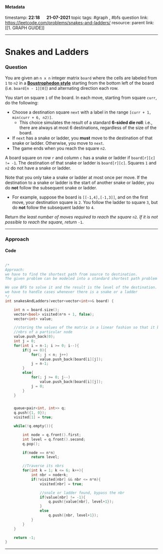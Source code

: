 #### Metadata

timestamp: **22:18**  &emsp;  **21-07-2021**
topic tags: #graph , #bfs
question link: https://leetcode.com/problems/snakes-and-ladders/
resource:
parent link: [[1. GRAPH GUIDE]]

---

# Snakes and Ladders

### Question

You are given an `n x n` integer matrix `board` where the cells are labeled from `1` to `n2` in a [**Boustrophedon style**](https://en.wikipedia.org/wiki/Boustrophedon) starting from the bottom left of the board (i.e. `board[n - 1][0]`) and alternating direction each row.

You start on square `1` of the board. In each move, starting from square `curr`, do the following:

-   Choose a destination square `next` with a label in the range `[curr + 1, min(curr + 6, n2)]`.
    -   This choice simulates the result of a standard **6-sided die roll**: i.e., there are always at most 6 destinations, regardless of the size of the board.
-   If `next` has a snake or ladder, you **must** move to the destination of that snake or ladder. Otherwise, you move to `next`.
-   The game ends when you reach the square `n2`.

A board square on row `r` and column `c` has a snake or ladder if `board[r][c] != -1`. The destination of that snake or ladder is `board[r][c]`. Squares `1` and `n2` do not have a snake or ladder.

Note that you only take a snake or ladder at most once per move. If the destination to a snake or ladder is the start of another snake or ladder, you do **not** follow the subsequent snake or ladder.

-   For example, suppose the board is `[[-1,4],[-1,3]]`, and on the first move, your destination square is `2`. You follow the ladder to square `3`, but do **not** follow the subsequent ladder to `4`.

Return _the least number of moves required to reach the square_ `n2`_. If it is not possible to reach the square, return_ `-1`.

---


### Approach

#### Code

``` cpp

/*
Approach:
we have to find the shortest path from source to destination. 
The given problem can be modeled into a standard shortest path problem in a directed graph           without weighted edge.

We use BFS to solve it and the result is the level of the destination. The only catch is that
we have to handle cases whenever there is a snake or a ladder
*/
int snakesAndLadders(vector<vector<int>>& board) {

	int n = board.size();
	vector<bool> visited(n*n + 1, false);
	vector<int> value;

	//storing the values of the matrix in a linear fashion so that it becomes easy to travese the
	//nbrs of a particular node
	value.push_back(0);
	int j = 0;
	for(int i = n-1; i >= 0; i--){
		if(j == 0){
			for(; j < n; j++)
				value.push_back(board[i][j]);
			j = n-1;
		}
		else{
			for(; j >= 0; j--)
				value.push_back(board[i][j]);
			j = 0;
		}
	}


	queue<pair<int, int>> q;
	q.push({1, 0});
	visited[1] = true;

	while(!q.empty()){

		int node = q.front().first;
		int level = q.front().second;
		q.pop();

		if(node == n*n)
			return level;

		//Traverse its nbrs
		for(int k = 1; k <= 6; k++){
			int nbr = node+k;
			if(!visited[nbr] && nbr <= n*n){
				visited[nbr] = true;

				//snale or ladder found, bypass the nbr
				if(value[nbr] != -1){
					q.push({value[nbr], level+1});
				} 
				else
					q.push({nbr, level+1});
			}
		}
	}

	return -1;
}
```

---


